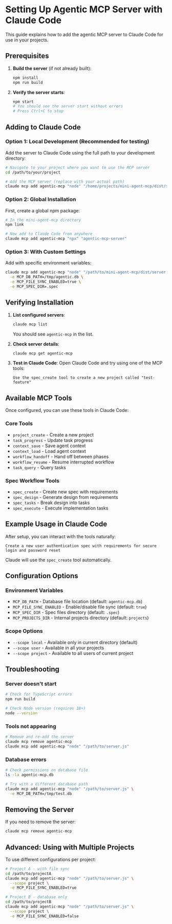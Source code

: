 # Setting Up Agentic MCP Server with Claude Code

This guide explains how to add the agentic MCP server to Claude Code for use in your projects.

## Prerequisites

1. **Build the server** (if not already built):
   ```bash
   npm install
   npm run build
   ```

2. **Verify the server starts**:
   ```bash
   npm start
   # You should see the server start without errors
   # Press Ctrl+C to stop
   ```

## Adding to Claude Code

### Option 1: Local Development (Recommended for testing)

Add the server to Claude Code using the full path to your development directory:

```bash
# Navigate to your project where you want to use the MCP server
cd /path/to/your/project

# Add the MCP server (replace with your actual path)
claude mcp add agentic-mcp "node" "/home/projects/mini-agent-mcp/dist/server.js"
```

### Option 2: Global Installation

First, create a global npm package:

```bash
# In the mini-agent-mcp directory
npm link

# Now add to Claude Code from anywhere
claude mcp add agentic-mcp "npx" "agentic-mcp-server"
```

### Option 3: With Custom Settings

Add with specific environment variables:

```bash
claude mcp add agentic-mcp "node" "/path/to/mini-agent-mcp/dist/server.js" \
  -e MCP_DB_PATH=/tmp/agentic.db \
  -e MCP_FILE_SYNC_ENABLED=true \
  -e MCP_SPEC_DIR=.spec
```

## Verifying Installation

1. **List configured servers**:
   ```bash
   claude mcp list
   ```
   You should see `agentic-mcp` in the list.

2. **Check server details**:
   ```bash
   claude mcp get agentic-mcp
   ```

3. **Test in Claude Code**:
   Open Claude Code and try using one of the MCP tools:
   ```
   Use the spec_create tool to create a new project called "test-feature"
   ```

## Available MCP Tools

Once configured, you can use these tools in Claude Code:

### Core Tools
- `project_create` - Create a new project
- `task_progress` - Update task progress
- `context_save` - Save agent context
- `context_load` - Load agent context
- `workflow_handoff` - Hand off between phases
- `workflow_resume` - Resume interrupted workflow
- `task_query` - Query tasks

### Spec Workflow Tools
- `spec_create` - Create new spec with requirements
- `spec_design` - Generate design from requirements
- `spec_tasks` - Break design into tasks
- `spec_execute` - Execute implementation tasks

## Example Usage in Claude Code

After setup, you can interact with the tools naturally:

```
Create a new user authentication spec with requirements for secure login and password reset
```

Claude will use the `spec_create` tool automatically.

## Configuration Options

### Environment Variables

- `MCP_DB_PATH` - Database file location (default: `agentic-mcp.db`)
- `MCP_FILE_SYNC_ENABLED` - Enable/disable file sync (default: `true`)
- `MCP_SPEC_DIR` - Spec files directory (default: `.spec`)
- `MCP_PROJECTS_DIR` - Internal projects directory (default: `projects`)

### Scope Options

- `--scope local` - Available only in current directory (default)
- `--scope user` - Available in all your projects
- `--scope project` - Available to all users of current project

## Troubleshooting

### Server doesn't start
```bash
# Check for TypeScript errors
npm run build

# Check Node version (requires 18+)
node --version
```

### Tools not appearing
```bash
# Remove and re-add the server
claude mcp remove agentic-mcp
claude mcp add agentic-mcp "node" "/path/to/server.js"
```

### Database errors
```bash
# Check permissions on database file
ls -la agentic-mcp.db

# Try with a different database path
claude mcp add agentic-mcp "node" "/path/to/server.js" \
  -e MCP_DB_PATH=/tmp/test.db
```

## Removing the Server

If you need to remove the server:

```bash
claude mcp remove agentic-mcp
```

## Advanced: Using with Multiple Projects

To use different configurations per project:

```bash
# Project A - with file sync
cd /path/to/projectA
claude mcp add agentic-mcp "node" "/path/to/server.js" \
  --scope project \
  -e MCP_FILE_SYNC_ENABLED=true

# Project B - database only
cd /path/to/projectB  
claude mcp add agentic-mcp "node" "/path/to/server.js" \
  --scope project \
  -e MCP_FILE_SYNC_ENABLED=false
```